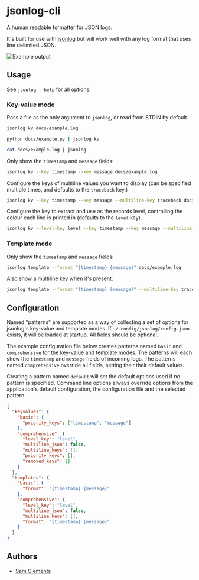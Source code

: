 jsonlog-cli
===========

A human readable formatter for JSON logs.
 
It's built for use with [jsonlog] but will work well with any log format that
uses line delimited JSON.

![Example output](https://raw.githubusercontent.com/borntyping/jsonlog-cli/master/docs/example.png)

Usage
-----

See `jsonlog --help` for all options.

### Key-value mode

Pass a file as the only argument to `jsonlog`, or read from STDIN by default.

```bash
jsonlog kv docs/example.log
```

```bash
python docs/example.py | jsonlog kv
```

```bash
cat docs/example.log | jsonlog
```

Only show the `timestamp` and `message` fields:

```bash
jsonlog kv --key timestamp --key message docs/example.log
```

Configure the keys of multiline values you want to display (can be specified
multiple times, and defaults to the `traceback` key.)

```bash
jsonlog kv --key timestamp --key message --multiline-key traceback docs/example.log
```

Configure the key to extract and use as the records level, controlling the
colour each line is printed in (defaults to the `level` key).

```bash
jsonlog kv --level-key level --key timestamp --key message --multiline-key traceback docs/example.log
```

### Template mode

Only show the `timestamp` and `message` fields:

```bash
jsonlog template --format "{timestamp} {message}" docs/example.log
```

Also show a multiline key when it's present:

```bash
jsonlog template --format "{timestamp} {message}" --multiline-key traceback docs/example.log
```

Configuration
-------------

Named "patterns" are supported as a way of collecting a set of options for
jsonlog's key-value and template modes. If `~/.config/jsonlog/config.json`
exists, it will be loaded at startup. All fields should be optional.

The example configuration file below creates patterns named `basic` and
`comprehensive` for the key-value and template modes. The patterns will each
show the `timestamp` and `message` fields of incoming logs. The patterns
named `comprehensive` override all fields, setting their their default values.

Creating a pattern named `default` will set the default options used if no
pattern is specified. Command line options always override options from the
application's default configuration, the configuration file and the selected
pattern.  

```json
{
  "keyvalues": {
    "basic": {
      "priority_keys": ["timestamp", "message"]
    },
    "comprehensive": {
      "level_key": "level",
      "multiline_json": false,
      "multiline_keys": [],
      "priority_keys": [],
      "removed_keys": []
    }
  },
  "templates": {
    "basic": {
      "format": "{timestamp} {message}"
    },
    "comprehensive": {
      "level_key": "level",
      "multiline_json": false,
      "multiline_keys": [],
      "format": "{timestamp} {message}" 
    }
  }
}
```

Authors
-------

* [Sam Clements]

[jsonlog]: https://github.com/borntyping/jsonlog
[Sam Clements]: https://gitlab.com/borntyping
